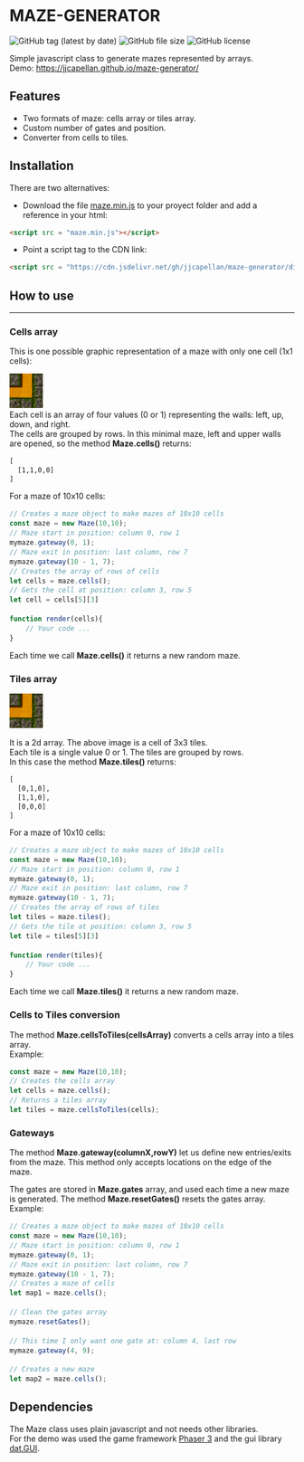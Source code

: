 # MAZE-GENERATOR
![GitHub tag (latest by date)](https://img.shields.io/github/tag-date/jjcapellan/maze-generator.svg)
![GitHub file size](https://img.shields.io/github/size/jjcapellan/maze-generator/dist/maze.min.js.svg)
![GitHub license](https://img.shields.io/github/license/jjcapellan/maze-generator.svg)  

Simple javascript class to generate mazes represented by arrays.  
Demo: https://jjcapellan.github.io/maze-generator/

## Features
* Two formats of maze: cells array or tiles array.
* Custom number of gates and position.
* Converter from cells to tiles.  

## Installation
There are two alternatives:
* Download the file [maze.min.js](https://cdn.jsdelivr.net/gh/jjcapellan/maze-generator/dist/maze.min.js) to your proyect folder and add a reference in your html:
```html
<script src = "maze.min.js"></script>
```
* Point a script tag to the CDN link:
```html
<script src = "https://cdn.jsdelivr.net/gh/jjcapellan/maze-generator/dist/maze.min.js"></script>
``` 
## How to use  
***
### Cells array
This is one possible graphic representation of a maze with only one cell (1x1 cells):  

![cell](img1.png "cell")  
Each cell is an array of four values (0 or 1) representing the walls: left, up, down, and right.  
The cells are grouped by rows.
In this minimal maze, left and upper walls are opened, so the method **Maze.cells()** returns:  
```
[
  [1,1,0,0]
]
```
For a maze of 10x10 cells:
```javascript
// Creates a maze object to make mazes of 10x10 cells
const maze = new Maze(10,10);
// Maze start in position: column 0, row 1
mymaze.gateway(0, 1);
// Maze exit in position: last column, row 7
mymaze.gateway(10 - 1, 7);
// Creates the array of rows of cells
let cells = maze.cells();
// Gets the cell at position: column 3, row 5
let cell = cells[5][3]

function render(cells){
    // Your code ...
}

```
Each time we call **Maze.cells()** it returns a new random maze.

### Tiles array
![cell](img1.png "cell")  

It is a 2d array. The above image is a cell of 3x3 tiles.  
Each tile is a single value 0 or 1. The tiles are grouped by rows.  
In this case the method **Maze.tiles()** returns:  
```
[
  [0,1,0],
  [1,1,0],
  [0,0,0]
]
```    

For a maze of 10x10 cells:
```javascript
// Creates a maze object to make mazes of 10x10 cells
const maze = new Maze(10,10);
// Maze start in position: column 0, row 1
mymaze.gateway(0, 1);
// Maze exit in position: last column, row 7
mymaze.gateway(10 - 1, 7);
// Creates the array of rows of tiles
let tiles = maze.tiles();
// Gets the tile at position: column 3, row 5
let tile = tiles[5][3]

function render(tiles){
    // Your code ...
}

```
Each time we call **Maze.tiles()** it returns a new random maze.

### Cells to Tiles conversion
The method **Maze.cellsToTiles(cellsArray)** converts a cells array into a tiles array.  
Example:
```javascript
const maze = new Maze(10,10);
// Creates the cells array
let cells = maze.cells();
// Returns a tiles array
let tiles = maze.cellsToTiles(cells);

```  

### Gateways
The method **Maze.gateway(columnX,rowY)** let us define new entries/exits from the maze. This method only accepts locations on the edge of the maze.

The gates are stored in **Maze.gates** array, and used each time a new maze is generated. The method **Maze.resetGates()** resets the gates array.  
Example:
```javascript
// Creates a maze object to make mazes of 10x10 cells
const maze = new Maze(10,10);
// Maze start in position: column 0, row 1
mymaze.gateway(0, 1);
// Maze exit in position: last column, row 7
mymaze.gateway(10 - 1, 7);
// Creates a maze of cells
let map1 = maze.cells();

// Clean the gates array
mymaze.resetGates();

// This time I only want one gate at: column 4, last row
mymaze.gateway(4, 9);

// Creates a new maze
let map2 = maze.cells();

```

## Dependencies
The Maze class uses plain javascript and not needs other libraries.  
For the demo was used the game framework [Phaser 3](https://phaser.io/) and the gui library [dat.GUI](https://github.com/dataarts/dat.gui).
